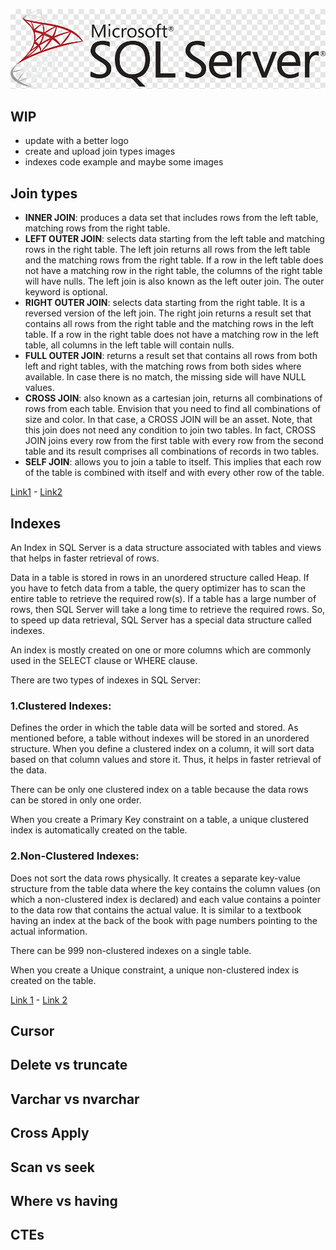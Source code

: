 ![logo](mssqlserver-logo.png)

## WIP

- update with a better logo
- create and upload join types images
- indexes code example and maybe some images

## Join types

- **INNER JOIN**: produces a data set that includes rows from the left table, matching rows from the right table.
- **LEFT OUTER JOIN**:  selects data starting from the left table and matching rows in the right table. The left join returns all rows from the left table and the matching rows from the right table. If a row in the left table does not have a matching row in the right table, the columns of the right table will have nulls. The left join is also known as the left outer join. The outer keyword is optional.
- **RIGHT OUTER JOIN**: selects data starting from the right table. It is a reversed version of the left join. The right join returns a result set that contains all rows from the right table and the matching rows in the left table. If a row in the right table does not have a matching row in the left table, all columns in the left table will contain nulls.
- **FULL OUTER JOIN**: returns a result set that contains all rows from both left and right tables, with the matching rows from both sides where available. In case there is no match, the missing side will have NULL values.
- **CROSS JOIN**: also known as a cartesian join, returns all combinations of rows from each table. Envision that you need to find all combinations of size and color. In that case, a CROSS JOIN will be an asset. Note, that this join does not need any condition to join two tables. In fact, CROSS JOIN joins every row from the first table with every row from the second table and its result comprises all combinations of records in two tables. 
- **SELF JOIN**: allows you to join a table to itself. This implies that each row of the table is combined with itself and with every other row of the table.


[Link1](https://www.sqlservertutorial.net/sql-server-basics/sql-server-joins/) - [Link2](https://www.devart.com/dbforge/sql/sqlcomplete/sql-join-statements.html#sql-self-join)

## Indexes

An Index in SQL Server is a data structure associated with tables and views that helps in faster retrieval of rows.

Data in a table is stored in rows in an unordered structure called Heap. If you have to fetch data from a table, the query optimizer has to scan the entire table to retrieve the required row(s). If a table has a large number of rows, then SQL Server will take a long time to retrieve the required rows. So, to speed up data retrieval, SQL Server has a special data structure called indexes.

An index is mostly created on one or more columns which are commonly used in the SELECT clause or WHERE clause.

There are two types of indexes in SQL Server:

### 1.Clustered Indexes: 
Defines the order in which the table data will be sorted and stored. As mentioned before, a table without indexes will be stored in an unordered structure. When you define a clustered index on a column, it will sort data based on that column values and store it. Thus, it helps in faster retrieval of the data.

There can be only one clustered index on a table because the data rows can be stored in only one order.

When you create a Primary Key constraint on a table, a unique clustered index is automatically created on the table.

### 2.Non-Clustered Indexes: 
Does not sort the data rows physically. It creates a separate key-value structure from the table data where the key contains the column values (on which a non-clustered index is declared) and each value contains a pointer to the data row that contains the actual value. It is similar to a textbook having an index at the back of the book with page numbers pointing to the actual information.

There can be 999 non-clustered indexes on a single table.

When you create a Unique constraint, a unique non-clustered index is created on the table.

[Link 1](https://www.tutorialsteacher.com/sqlserver/indexes#:~:text=An%20Index%20in%20SQL%20Server,the%20required%20row(s).) - [Link 2](https://www.tutorialsteacher.com/sqlserver/nonclustered-index)

## Cursor

## Delete vs truncate

## Varchar vs nvarchar

## Cross Apply

## Scan vs seek

## Where vs having

## CTEs
